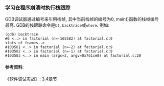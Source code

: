 ### 学习在程序崩溃时执行栈跟踪

GDB调试器通过编号来引用栈帧, 其中当前栈帧的编号为0, main()函数的栈帧编号最高.
GDB的栈跟踪命令是`bt`, `backtrace`或`where`. 例如:

```
(gdb) backtrace
#0 <..> in factorial (n=-105582) at factorial.c:9
<lots of frames..>
#103581 <..> in factorial (n=-2) at factorial.c:9
#103582 <..> in factorial (n=-1) at factorial.c:9
#103583 <..> in main (argc=2, argv=0x761ce8) at factorial.c:20
```

#### 参考资料:
《软件调试实战》: 3.4章节
